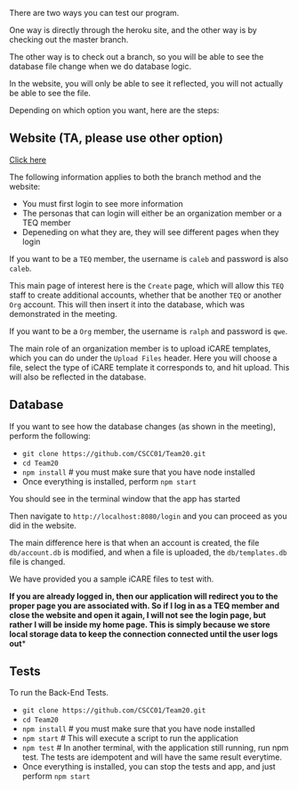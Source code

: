 
There are two ways you can test our program.

  

One way is directly through the heroku site, and the other way is by checking out the master branch.

  

The other way is to check out a branch, so you will be able to see the database file change when we do database logic.

  

In the website, you will only be able to see it reflected, you will not actually be able to see the file.

  

Depending on which option you want, here are the steps:

  


## Website (TA, please use other option)
[Click here](https://team20-app.herokuapp.com/)

The following information applies to both the branch method and the website:

- You must first login to see more information
- The personas that can login will either be an organization member or a TEQ member
- Depeneding on what they are, they will see different pages when they login

If you want to be a `TEQ` member, the username is `caleb` and password is also `caleb`.

This main page of interest here is the `Create` page, which will allow this `TEQ` staff to create additional accounts, whether that be another `TEQ` or another `Org` account. This will then insert it into the database, which was demonstrated in the meeting.

If you want to be a `Org` member, the username is `ralph` and password is  `qwe`.

The main role of an organization member is to upload iCARE templates, which you can do under the `Upload Files` header. Here you will choose a file, select the type of iCARE template it corresponds to, and hit upload. This will also be reflected in the database.


## Database
If you want to see how the database changes (as shown in the meeting), perform the following:

- `git clone https://github.com/CSCC01/Team20.git`
- `cd Team20`
- `npm install` # you must make sure that you have node installed
- Once everything is installed, perform `npm start`

You should see in the terminal window that the app has started

Then navigate to `http://localhost:8080/login` and you can proceed as you did in the website.

The main difference here is that when an account is created, the file `db/account.db` is modified, and when a file is uploaded, the `db/templates.db` file is changed.

We have provided you a sample iCARE files to test with.

**If you are already logged in, then our application will redirect you to the proper page you are associated with. So if I log in as a TEQ member and close the website and open it again, I will not see the login page, but rather I will be inside my home page. This is simply because we store local storage data to keep the connection connected until the user logs out***


## Tests
To run the Back-End Tests.
- `git clone https://github.com/CSCC01/Team20.git`
- `cd Team20`
- `npm install` # you must make sure that you have node installed
- `npm start` # This will execute a script to run the application
- `npm test` # In another terminal, with the application still running, run npm test.
The tests are idempotent and will have the same result everytime.
- Once everything is installed, you can stop the tests and app, and just perform `npm start`
